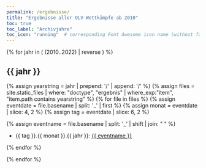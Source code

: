 ```yaml
---
permalink: /ergebnisse/
title: "Ergebnisse aller OLV-Wettkämpfe ab 2010"
toc: true
toc_label: "Archivjahre"
toc_icon: "running"  # corresponding Font Awesome icon name (without fa prefix)
---
```


{% for jahr in ( (2010..2022) | reverse ) %}
## {{ jahr }}

{% assign yearstring = jahr | prepend: '/' | append: '/' %}
{% assign files = site.static_files  | where: "doctype", "ergebnis" | where_exp:"item", "item.path contains yearstring" %}
{% for file in files %}
  {% assign eventdate = file.basename | split: '_' | first %}
  {% assign monat = eventdate | slice: 4, 2 %}
  {% assign tag = eventdate | slice: 6, 2 %}
  
  {% assign eventname = file.basename | split: '_' | shift | join: " " %}
  * {{ tag }}.{{ monat }}.{{ jahr }}: <a href="{{ file.path | relative_url }}">{{ eventname }} </a>

{% endfor %}

{% endfor %}
